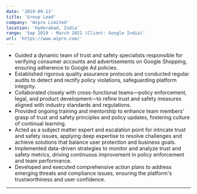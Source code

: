 ```yaml
---
date: '2019-09-13'
title: 'Group Lead'
company: 'Wipro Limited'
location: 'Hyderabad, India'
range: 'Sep 2019 - March 2021 (Client: Google India)'
url: 'https://www.wipro.com/'
---
```


- Guided a dynamic team of trust and safety specialists responsible for verifying consumer accounts and advertisements on Google Shopping, ensuring adherence to Google Ad policies.
- Established rigorous quality assurance protocols and conducted regular audits to detect and rectify policy violations, safeguarding platform integrity.
- Collaborated closely with cross-functional teams—policy enforcement, legal, and product development—to refine trust and safety measures aligned with industry standards and regulations.
- Provided ongoing training and mentorship to enhance team members' grasp of trust and safety principles and policy updates, fostering culture of continual learning.
- Acted as a subject matter expert and escalation point for intricate trust and safety issues, applying deep expertise to resolve challenges and achieve solutions that balance user protection and business goals.
- Implemented data-driven strategies to monitor and analyze trust and safety metrics, driving continuous improvement in policy enforcement and team performance.
- Developed and executed comprehensive action plans to address emerging threats and compliance issues, ensuring the platform's trustworthiness and user confidence.

---
